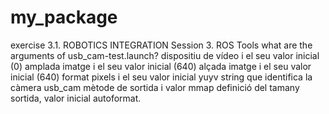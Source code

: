 # my_package
exercise 3.1. ROBOTICS INTEGRATION Session 3. ROS Tools
what are the arguments of usb_cam-test.launch?
    <param name="video_device" value="/dev/video0" />   dispositiu de vídeo i el seu valor inicial (0)
    <param name="image_width" value="640" />    amplada imatge i el seu valor inicial (640)
    <param name="image_height" value="480" />   alçada imatge i el seu valor inicial (640)
    <param name="pixel_format" value="yuyv" />    format pixels i el seu valor inicial yuyv
    <param name="camera_frame_id" value="usb_cam" />    string que identifica la càmera usb_cam
    <param name="io_method" value="mmap"/>    mètode de sortida i valor mmap
    <param name="autosize" value="true" /> definició del tamany sortida, valor inicial autoformat.
